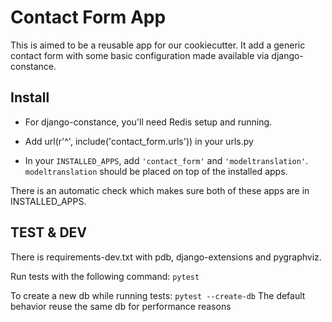 Contact Form App
================

This is aimed to be a reusable app for our cookiecutter.
It add a generic contact form with some basic configuration made available via django-constance.


Install
-------

- For django-constance, you'll need Redis setup and running.

- Add url(r'^', include('contact_form.urls')) in your urls.py

- In your `INSTALLED_APPS`, add `'contact_form'` and `'modeltranslation'`.
`modeltranslation` should be placed on top of the installed apps.

There is an automatic check which makes sure both of these apps are in INSTALLED_APPS.


TEST & DEV
----------

There is requirements-dev.txt with pdb, django-extensions and pygraphviz.

Run tests with the following command:
`pytest`

To create a new db while running tests: `pytest --create-db`
The default behavior reuse the same db for performance reasons
